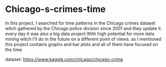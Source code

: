 # Chicago-s-crimes-time

In this project, I searched for time patterns in the Chicago crimes dataset witch gathered by the Chicago police division since 2001 and they update it every day it was also a big data project With high potential for more data mining witch I'll do in the future on a different point of views.  as I mentioned this project contains graphs and  bar plots and all of them have focused on the time

dataset: https://www.kaggle.com/chicago/chicago-crime

